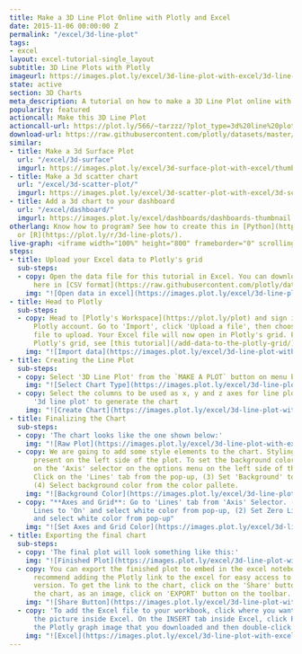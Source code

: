 ```yaml
---
title: Make a 3D Line Plot Online with Plotly and Excel
date: 2015-11-06 00:00:00 Z
permalink: "/excel/3d-line-plot"
tags:
- excel
layout: excel-tutorial-single_layout
subtitle: 3D Line Plots with Plotly
imageurl: https://images.plot.ly/excel/3d-line-plot-with-excel/3d-line-plot-with-excel-thumb.png
state: active
section: 3D Charts
meta_description: A tutorial on how to make a 3D Line Plot online with Excel.
popularity: featured
actioncall: Make this 3D Line Plot
actioncall-url: https://plot.ly/566/~tarzzz/?plot_type=3d%20line%20plot
download-url: https://raw.githubusercontent.com/plotly/datasets/master/line_3d_dataset.csv.zip
similar:
- title: Make a 3d Surface Plot
  url: "/excel/3d-surface"
  imgurl: https://images.plot.ly/excel/3d-surface-plot-with-excel/thumb-3d-surface-plot-with-excel.png
- title: Make a 3d scatter chart
  url: "/excel/3d-scatter-plot/"
  imgurl: https://images.plot.ly/excel/3d-scatter-plot-with-excel/3d-scatter-thumb.png
- title: Add a 3d chart to your dashboard
  url: "/excel/dashboard/"
  imgurl: https://images.plot.ly/excel/dashboards/dashboards-thumbnail.png
otherlang: Know how to program? See how to create this in [Python](https://plot.ly/python/3d-line-plots/)
  or [R](https://plot.ly/r/3d-line-plots/).
live-graph: <iframe width="100%" height="800" frameborder="0" scrolling="no" src="https://plot.ly/~tarzzz/423.embed"></iframe>
steps:
- title: Upload your Excel data to Plotly's grid
  sub-steps:
  - copy: Open the data file for this tutorial in Excel. You can download the file
      here in [CSV format](https://raw.githubusercontent.com/plotly/datasets/master/line_3d_dataset.csv)
    img: "![Open data in excel](https://images.plot.ly/excel/3d-line-plot-with-excel/open-data-in-excel.png)"
- title: Head to Plotly
  sub-steps:
  - copy: Head to [Plotly's Workspace](https://plot.ly/plot) and sign into your free
      Plotly account. Go to 'Import', click 'Upload a file', then choose your Excel
      file to upload. Your Excel file will now open in Plotly's grid. For more about
      Plotly's grid, see [this tutorial](/add-data-to-the-plotly-grid/)
    img: "![Import data](https://images.plot.ly/excel/3d-line-plot-with-excel/import-data-3d-line-plot.png)"
- title: Creating the Line Plot
  sub-steps:
  - copy: Select '3D Line Plot' from the `MAKE A PLOT` button on menu bar.
    img: "![Select Chart Type](https://images.plot.ly/excel/3d-line-plot-with-excel/select-line-plot-from-menu.png)"
  - copy: Select the columns to be used as x, y and z axes for line plot. Click on
      '3d line plot' to generate the chart
    img: "![Create Chart](https://images.plot.ly/excel/3d-line-plot-with-excel/create-chart.png)"
- title: Finalizing the Chart
  sub-steps:
  - copy: 'The chart looks like the one shown below:'
    img: "![Raw Plot](https://images.plot.ly/excel/3d-line-plot-with-excel/raw-3d-plot.png)"
  - copy: We are going to add some style elements to the chart. Styling options are
      present on the left side of the plot. To set the background color, (1) Click
      on the 'Axis' selector on the options menu on the left side of the plot, (2)
      Click on the 'Lines' tab from the pop-up, (3) Set 'Background' to 'On', and
      (4) Select background color from the color pallete.
    img: "![Background Color](https://images.plot.ly/excel/3d-line-plot-with-excel/set-background.png)"
  - copy: "**Axes and Grid**: Go to 'Lines' tab from 'Axis' Selector. (1) Set Grid
      Lines to 'On' and select white color from pop-up, (2) Set Zero Lines to 'On'
      and select white color from pop-up"
    img: "![Set Axes and Grid Color](https://images.plot.ly/excel/3d-line-plot-with-excel/set-axis-color.png)"
- title: Exporting the final chart
  sub-steps:
  - copy: 'The final plot will look something like this:'
    img: "![Finished Plot](https://images.plot.ly/excel/3d-line-plot-with-excel/3d-line-plot-with-excel-final.png)"
  - copy: You can export the finished plot to embed in the excel notebook. We also
      recommend adding the Plotly link to the excel for easy access to the interactive
      version. To get the link to the chart, click on the 'Share' button. To export
      the chart, as an image, click on 'EXPORT' button on the toolbar.
    img: "![Share Button](https://images.plot.ly/excel/3d-line-plot-with-excel/export-3d-line-plot.png)"
  - copy: 'To add the Excel file to your workbook, click where you want to insert
      the picture inside Excel. On the INSERT tab inside Excel, click PICTURE. Locate
      the Plotly graph image that you downloaded and then double-click it:'
    img: "![Excel](https://images.plot.ly/excel/3d-line-plot-with-excel/excel-3d-line-plot.png)"
---
```


